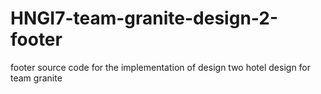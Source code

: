 # HNGI7-team-granite-design-2-footer
footer source code for the implementation of design two hotel design for team granite
